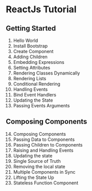 # ReactJs Tutorial

## Getting Started

1. Hello World
2. Install Bootstrap
3. Create Component
4. Adding Children
5. Embedding Expressions
6. Setting Attributes
7. Rendering Classes Dynamically
8. Rendering Lists
9. Conditional Rendering
10. Handling Events
11. Bind Event Handlers
12. Updating the State
13. Passing Events Arguments

## Composing Components
14. Composing Components
15. Passing Data to Components
16. Passing Children to Components
17. Raising and Handling Events
18. Updating the state
19. Single Source of Truth
20. Removing the local state
21. Multiple Components in Sync
22. Lifting the State Up
23. Stateless Function Component
